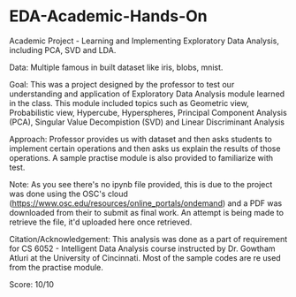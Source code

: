 # EDA-Academic-Hands-On
Academic Project - Learning and Implementing Exploratory Data Analysis, including PCA, SVD and LDA.

Data: Multiple famous in built dataset like iris, blobs, mnist.

Goal: This was a project designed by the professor to test our understanding and application of Exploratory Data Analysis module learned in the class. This module included topics such as Geometric view, Probabilistic view, Hypercube, Hyperspheres, Principal Component Analysis (PCA), Singular Value Decompistion (SVD) and Linear Discriminant Analysis

Approach: Professor provides us with dataset and then asks students to implement certain operations and then asks us explain the results of those operations. A sample practise module is also provided to familiarize with test.

Note: As you see there's no ipynb file provided, this is due to the project was done using the OSC's cloud (https://www.osc.edu/resources/online_portals/ondemand) and a PDF was downloaded from their to submit as final work. An attempt is being made to retrieve the file, it'd uploaded here once retrieved.

Citation/Acknowledgement: This analysis was done as a part of requirement for CS 6052 - Intelligent Data Analysis course instructed by Dr. Gowtham Atluri at the University of Cincinnati. Most of the sample codes are re used from the practise module.

Score: 10/10
